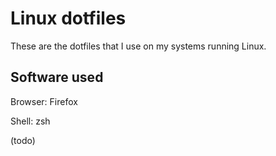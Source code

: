 # Linux dotfiles
These are the dotfiles that I use on my systems running Linux.

## Software used
Browser: Firefox

Shell: zsh

(todo)
